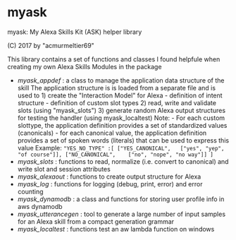 # myask
myask: My Alexa Skills Kit (ASK)  helper library

(C) 2017 by "acmurmeltier69"

This library contains a set of functions and classes I found helpfule when creating my own Alexa Skills
 Modules in the package
 - *myask_appdef*    : a class to manage the application data structure of the skill
                     The application structure is is loaded from a separate file and is used to 
                     1) create the "Interaction Model" for Alexa 
                         - definition of intent structure
                         - definition of custom slot types
                     2) read, write and validate slots (using "myask_slots")
                     3) generate random Alexa output structures for testing the handler (using myask_localtest)
                     Note: 
                       - For each custom slottype, the application definition provides a set of standardized values (canonicals)
                       - for each canonical value, the application definition provides a set of spoken words (literals) that can be used
                          to express this value
                    Example: 
                        `"YES_NO_TYPE" :[ ["YES_CANONICAL",   ["yes", "yep", "of course"]],
                                         ["NO_CANONICAL",    ["no", "nope", "no way"]] ]`
 - *myask_slots*     : functions to read, normalize (i.e. convert to canonical) and write slot and session attributes
 - *myask_alexaout*  : functions to create output structure for Alexa
 - *myask_log*       : functions for logging (debug, print, error) and error counting
 - *myask_dynamodb*  : a class and functions for storing user profile info in aws dynamodb
 - *myask_utterancegen* : tool to generate a large number of input samples for an Alexa skill from a compact generation grammar
 - *myask_localtest* : functions test an aw lambda function on windows
